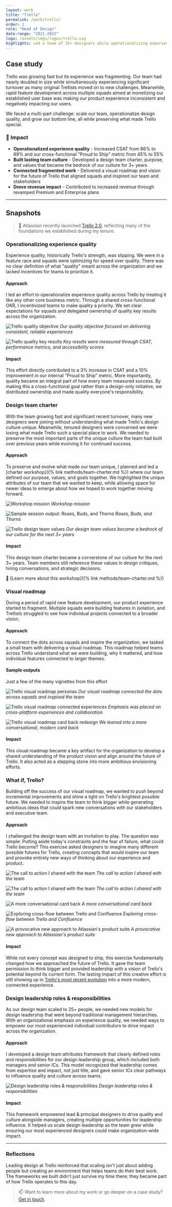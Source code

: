 ```yaml
---
layout: work
title: "Trello"
permalink: /work/trello/
order: 1
role: "Head of Design"
date-range: "2021-2023"
logo: /assets/imgs/logos/trello.svg
highlights: Led a team of 25+ designers while operationalizing experience quality across the organization.
---
```


## Case study

Trello was growing fast but its experience was fragmenting. Our team had nearly doubled in size while simultaneously experiencing significant turnover as many original Trellists moved on to new challenges. Meanwhile, rapid feature development across multiple squads aimed at monetizing our established user base was making our product experience inconsistent and negatively impacting our users.

We faced a multi-part challenge: scale our team, operationalize design quality, and grow our bottom line, all while preserving what made Trello special.

### 🎯 Impact
- **Operationalized experience quality** - Increased CSAT from 86% to 89% and our cross-functional "Proud to Ship" metric from 45% to 55%
- **Built lasting team culture** - Developed a design team charter, purpose, and values that became the bedrock of our culture for 3+ years
- **Connected fragmented work** - Delivered a visual roadmap and vision for the future of Trello that aligned squads and inspired our team and stakeholders
- **Drove revenue impact** - Contributed to increased revenue through revamped Premium and Enterprise plans

---

## Snapshots

> 📢 Atlassian recently launched [Trello 2.0](https://www.atlassian.com/blog/trello), reflecting many of the foundations we established during my tenure.

### Operationalizing experience quality

Experience quality, historically Trello's strength, was slipping. We were in a feature race and squads were optimizing for speed over quality. There was no clear definition of what "quality" meant across the organization and we lacked incentives for teams to prioritize it.

#### Approach
I led an effort to operationalize experience quality across Trello by treating it like any other core business metric. Through a shared cross-functional OKR, I incentivized teams to make quality a priority. We set clear expectations for squads and delegated ownership of quality key results across the organization.

![Trello quality objective](/assets/work/trello/Trello02.png)
*Our quality objective focused on delivering consistent, reliable experiences*

![Trello quality key results](/assets/work/trello/Trello03.png)
*Key results were measured through CSAT, performance metrics, and accessibility scores*

#### Impact
This effort directly contributed to a 3% increase in CSAT and a 10% improvement in our internal "Proud to Ship" metric. More importantly, quality became an integral part of how every team measured success. By making this a cross-functional goal rather than a design-only initiative, we distributed ownership and made quality everyone's responsibility.

### Design team charter

With the team growing fast and significant recent turnover, many new designers were joining without understanding what made Trello's design culture unique. Meanwhile, tenured designers were concerned we were losing what made Trello such a special place to work. We needed to preserve the most important parts of the unique culture the team had built over previous years while evolving it for continued success.

#### Approach
To preserve and evolve what made our team unique, I planned and led a [charter workshop]({% link methods/team-charter.md %}) where our team defined our purpose, values, and goals together. We highlighted the unique attributes of our team that we wanted to keep, while allowing space for newer ideas to emerge about how we hoped to work together moving forward.

![Workshop mission](/assets/work/charter-workshop/01.png)
*Workshop mission*

![Sample session output: Roses, Buds, and Thorns](/assets/work/charter-workshop/03.png)
*Roses, Buds, and Thorns*

![Trello design team values](/assets/work/trello/Trello05.png)
*Our design team values became a bedrock of our culture for the next 3+ years*

#### Impact
This design team charter became a cornerstone of our culture for the next 3+ years. Team members still reference these values in design critiques, hiring conversations, and strategic decisions.

🔗 [Learn more about this workshop]({% link methods/team-charter.md %})

### Visual roadmap

During a period of rapid new feature development, our product experience started to fragment. Multiple squads were building features in isolation, and Trellists struggled to see how individual projects connected to a broader vision.

#### Approach
To connect the dots across squads and inspire the organization, we tasked a small team with delivering a visual roadmap. This roadmap helped teams across Trello understand what we were building, why it mattered, and how individual features connected to larger themes.

#### Sample outputs
Just a few of the many vignettes from this effort

![Trello visual roadmap personas](/assets/work/trello/Trello06.png)
*Our visual roadmap connected the dots across squads and inspired the team*

![Trello visual roadmap connected experiences](/assets/work/trello/Trello07.png)
*Emphasis was placed on cross-platform experiences and collaboration*

![Trello visual roadmap card back redesign](/assets/work/trello/Trello08.png)
*We leaned into a more conversational, modern card back*

#### Impact
This visual roadmap became a key artifact for the organization to develop a shared understanding of the product vision and align around the future of Trello. It also acted as a stepping stone into more ambitious envisioning efforts.

### What if, Trello?

Building off the success of our visual roadmap, we wanted to push beyond incremental improvements and shine a light on Trello's brightest possible future. We needed to inspire the team to think bigger while generating ambitious ideas that could spark new conversations with our stakeholders and executive team.

#### Approach
I challenged the design team with an invitation to play. The question was simple: Putting aside today's constraints and the fear of failure, what could Trello become? This exercise asked designers to imagine many different possible futures for Trello, creating concepts that would inspire our team and provoke entirely new ways of thinking about our experience and product.

![The call to action I shared with the team](/assets/work/trello/Trello09.png)
*The call to action I shared with the team*

![The call to action I shared with the team](/assets/work/trello/Trello10.png)
*The call to action I shared with the team*

![A more conversational card back](/assets/work/trello/Trello11.png)
*A more conversational card back*

![Exploring cross-flow between Trello and Confluence](/assets/work/trello/Trello12.png)
*Exploring cross-flow between Trello and Confluence*

![A provocative new approach to Atlassian's product suite](/assets/work/trello/Trello13.png)
*A provocative new approach to Atlassian's product suite*

#### Impact
While not every concept was designed to ship, this exercise fundamentally changed how we approached the future of Trello. It gave the team permission to think bigger and provided leadership with a vision of Trello's potential beyond its current form. The lasting impact of this creative effort is still showing up in [Trello's most recent evolution](https://www.atlassian.com/blog/trello) into a more modern, connected experience.

### Design leadership roles & responsibilities

As our design team scaled to 25+ people, we needed new models for design leadership that went beyond traditional management hierarchies. With an organizational emphasis on experience quality, we needed ways to empower our most experienced individual contributors to drive impact across the organization.

#### Approach
I developed a design team attributes framework that clearly defined roles and responsibilities for our design leadership group, which included both managers and senior ICs. This model recognized that leadership comes from expertise and impact, not just title, and gave senior ICs clear pathways to influence quality and culture across teams.

![Design leadership roles & responsibilities](/assets/work/trello/Trello14.png)
*Design leadership roles & responsibilities*

#### Impact
This framework empowered lead & principal designers to drive quality and culture alongside managers, creating multiple opportunities for leadership influence. It helped us scale design leadership as the team grew while ensuring our most experienced designers could make organization-wide impact.

---

### Reflections
Leading design at Trello reinforced that scaling isn't just about adding people but creating an environment that helps teams do their best work. The frameworks we built didn't just survive my time there; they became part of how Trello operates to this day.

> 📫 Want to learn more about my work or go deeper on a case study? [Get in touch](https://linkedin.com/in/liamgreig).

